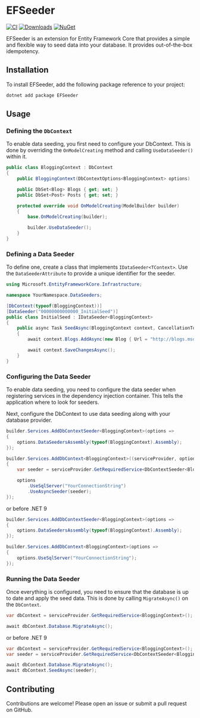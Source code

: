 # EFSeeder

[![CI](https://github.com/PampaLabs/EFSeeder/actions/workflows/ci.yml/badge.svg)](https://github.com/PampaLabs/EFSeeder/actions/workflows/ci.yml)
[![Downloads](https://img.shields.io/nuget/dt/EFSeeder)](https://www.nuget.org/stats/packages/EFSeeder?groupby=Version)
[![NuGet](https://img.shields.io/nuget/v/EFSeeder)](https://www.nuget.org/packages/EFSeeder/)

EFSeeder is an extension for Entity Framework Core that provides a simple and flexible way to seed data into your database. It provides out-of-the-box idempotency.

## Installation

To install EFSeeder, add the following package reference to your project:

```bash
dotnet add package EFSeeder
```

## Usage

### Defining the `DbContext`

To enable data seeding, you first need to configure your DbContext. This is done by overriding the `OnModelCreating` method and calling `UseDataSeeder()` within it.

```csharp
public class BloggingContext : DbContext
{
    public BloggingContext(DbContextOptions<BloggingContext> options) : base(options) { }

    public DbSet<Blog> Blogs { get; set; }
    public DbSet<Post> Posts { get; set; }

    protected override void OnModelCreating(ModelBuilder builder)
    {
        base.OnModelCreating(builder);

        builder.UseDataSeeder();
    }
}
```

### Defining a Data Seeder

To define one, create a class that implements `IDataSeeder<TContext>`. Use the `DataSeederAttribute` to provide a unique identifier for the seeder.

```csharp
using Microsoft.EntityFrameworkCore.Infrastructure;

namespace YourNamespace.DataSeeders;

[DbContext(typeof(BloggingContext))]
[DataSeeder("00000000000000_InitialSeed")]
public class InitialSeed : IDataSeeder<BloggingContext>
{
    public async Task SeedAsync(BloggingContext context, CancellationToken cancellationToken = default)
    {
        await context.Blogs.AddAsync(new Blog { Url = "http://blogs.msdn.com/adonet" });

        await context.SaveChangesAsync();
    }
}
```

### Configuring the Data Seeder

To enable data seeding, you need to configure the data seeder when registering services in the dependency injection container. This tells the application where to look for seeders.

Next, configure the DbContext to use data seeding along with your database provider.

```csharp
builder.Services.AddDbContextSeeder<BloggingContext>(options =>
{
    options.DataSeedersAssembly(typeof(BloggingContext).Assembly);
});

builder.Services.AddDbContext<BloggingContext>((serviceProvider, options) =>
{
    var seeder = serviceProvider.GetRequiredService<DbContextSeeder<BloggingContext>>();

    options
        .UseSqlServer("YourConnectionString")
        .UseAsyncSeeder(seeder);
});
```

or before .NET 9

```csharp
builder.Services.AddDbContextSeeder<BloggingContext>(options =>
{
    options.DataSeedersAssembly(typeof(BloggingContext).Assembly);
});

builder.Services.AddDbContext<BloggingContext>(options =>
{
    options.UseSqlServer("YourConnectionString");
});
```

### Running the Data Seeder

Once everything is configured, you need to ensure that the database is up to date and apply the seed data. This is done by calling `MigrateAsync()` on the `DbContext`.

```csharp
var dbContext = serviceProvider.GetRequiredService<BloggingContext>();

await dbContext.Database.MigrateAsync();
```

or before .NET 9

```csharp
var dbContext = serviceProvider.GetRequiredService<BloggingContext>();
var seeder = serviceProvider.GetRequiredService<DbContextSeeder<BloggingContext>>();

await dbContext.Database.MigrateAsync();
await dbContext.SeedAsync(seeder);
```

## Contributing

Contributions are welcome! Please open an issue or submit a pull request on GitHub.
